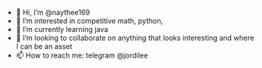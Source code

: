 - 👋 Hi, I’m @naythee169
- 👀 I’m interested in competitive math, python, 
- 🌱 I’m currently learning java
- 💞️ I’m looking to collaborate on anything that looks interesting and where I can be an asset
- 📫 How to reach me: telegram @jordilee

<!---
naythee169/naythee169 is a ✨ special ✨ repository because its `README.md` (this file) appears on your GitHub profile.
You can click the Preview link to take a look at your changes.
--->
